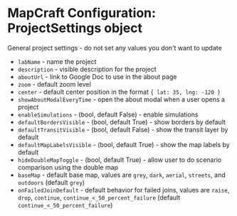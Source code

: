 # MapCraft Configuration: ProjectSettings object

General project settings - do not set any values you don't want to update

- `labName` - name the project
- `description` - visible description for the project
- `aboutUrl` - link to Google Doc to use in the about page
- `zoom` - default zoom level
- `center` - default center position in the format `{ lat: 35, lng: -120 }`
- `showAboutModalEveryTime` - open the about modal when a user opens a project
- `enableSimulations` - (bool, default False) -  enable simulations
- `defaultBordersVisible` - (bool, default True) - show borders by default
- `defaultTransitVisible` - (bool, default False) - show the transit layer by default
- `defaultMapLabelsVisible` - (bool, default True) - show the map labels by default
- `hideDoubleMapToggle` - (bool, default True) - allow user to do scenario comparison using the double map 
- `baseMap` - default base map, values are `grey`, `dark`, `aerial`, `streets`, and `outdoors` (default `grey`)
- `onFailedJoinDefault` - default behavior for failed joins, values are `raise`, `drop`, `continue`, `continue_<_50_percent_failure` (default `continue_<_50_percent_failure`)